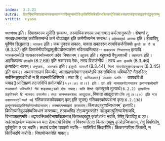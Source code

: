 ```yaml
---
index:  3.2.21
sutra:  दिवाविभानिशाप्रबाभास्करान्तानन्तादिबहुनान्दीकिंकृलिपिलिबिबलिभक्तिकर्त्तृचित्रक्षेत्रसंख्याजङ्घाबाह्वहर्यत्तद्धनुररुष्षु।
vritti:  nyasa
---
```


`यथायोगम्` इति। दिवाशब्दस्य सुपीति सम्बन्धः, तस्याधिकरणस्य प्रधानत्वात् कर्मत्वानुपपत्तेः। शेषाणां तु सत्त्वप्रधानत्वात् करोतिसम्बन्धे कर्म चोपपद्यत इति कर्मणीत्यनेन सम्बन्धः। `अहेत्वाद्यर्थ आरम्भः` इति। हेत्वादिषु पूर्वेणैव सिद्धत्वात्। `भास्करः` इति। कथं पुनरत्र सकारः, यावता सकारस्य रुत्वविसर्जनीययोः `कुप्वो क पौ च` (8.3.37) इति विसर्जनीयजिह्वामूलीययोरन्यतरेण भवितव्यमित्याह-- `सकारस्य निपातनात्` इत्यादि। भास्करान्तेति यत्सकारस्योच्चारणं तदेव निपातनम्। `बहुकरः` इति। बहुशब्दो वैपुल्यवाची। `अहस्करः` इति। अहन्नित्यस्य `रोऽसुपि` (8.2.69) इति नकारस्य रेफः, तस्य विसर्जनीयः। तस्य `अतः कृकमि` (8.3.46) इत्यादिना सत्वम्। `धनुष्करः, अरुष्करः` इति। `इसुसोः सामर्थ्ये` (8.3.44), `नित्यं समासेऽनुत्तरपदस्थस्य` (8.3.45) इति षत्वम्। अथानन्तग्रहणं किमर्थम्, अन्तग्रहणादेवानन्तशब्देऽपि तदन्तविधिना भविष्यति? नैतदस्ति; सर्वस्मिन्नुपपदविधौ न हि तदन्तविधिरिष्यते। तथा हि `{ वार्तिककारः} पदकारः पठति-- `उपपदविधौ भयाढ()आदिग्रहणं तदन्तविधिं प्रयोजयति` (१।१।७२ वा।९) इति। एवं तर्हि नानतकरोऽनन्तकर इत्यन्तशब्देनापि नञ्समासो भविष्यति? नैवं शङ्क्यम्;स्वरे दोषः स्यात्। सति शिष्टे हि `तत्पुरुषे तुल्यार्थ` (6.2.2) इत्यादिना प्रकृतिस्वरे हि नञ्स्वरः प्रसज्येत। तथा चानन्तकरशब्द आद्युदात्तः, `निपाता आद्युदात्ताः` (फि।सू।४।८०) इति नञ उदात्तत्वात्िष्यते च `{ गतिकारककोपपदात् कृत् इति सूत्रम्} गतिकारकोपपदानां कृत्` (6.2.138) इत्युत्तरपदप्रकृतिस्वरेणान्तोदात्तत्वम्। तस्मादनन्तग्रहणं कत्र्तव्यम्।
`किंयत्तद्बहुष्वज्विधानम्` इत्यादि। किमित्यादिषूपपदेष्वज्विधानं कत्र्तव्यम्, तत्कथमिह टोऽप्यनुवत्र्तते? माण्डूकल्पुतिन्यायेनाजपि, विभाषाग्रहणमपि। तद्वयवस्थितविभाषाविज्ञानात् किंयत्तद्बहुषु कृञोऽजेव भवति, शेषेषु दिवादिषु ट एव। अहेत्वाद्यर्थत्वाच्चारम्भस्य यदा हेत्वादयो विशेषा न विवक्ष्यन्तेतदा किंयत्तद्बहुषु कृञोऽज्विधानम्, तेषु विवक्षितेषु पूर्वसूत्रेण ट एव भवति। तथायं प्रयोग उपपन्नो भवति-- जातिरियं किंकरीति। किंकरणशीला किंकरी, न किञ्चिदपि करोति। निष्प्रयोजननेति यावत्॥
